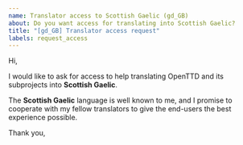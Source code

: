 ```yaml
---
name: Translator access to Scottish Gaelic (gd_GB)
about: Do you want access for translating into Scottish Gaelic?
title: "[gd_GB] Translator access request"
labels: request_access
---
```


<!-- translator: gd_GB -->
<!-- Please do not edit the header of this template. -->

Hi,

I would like to ask for access to help translating OpenTTD and its subprojects into **Scottish Gaelic**.

The **Scottish Gaelic** language is well known to me, and I promise to cooperate with my fellow translators to give the end-users the best experience possible.

<!-- Please do not edit the above message. Do feel free to add a personal note after this line. -->

Thank you,
